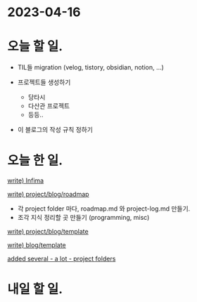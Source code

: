 # 2023-04-16

# 오늘 할 일.

* TIL들 migration (velog, tistory, obsidian, notion, ...)


* 프로젝트들 생성하기
    * 당타시
    * 다산관 프로젝트
    * 등등..
* 이 블로그의 작성 규칙 정하기

# 오늘 한 일.

[write) Infima](../programming/infima)

[write) project/blog/roadmap](../projects/coding/blog/roadmap)
* 각 project folder 마다, roadmap.md 와 project-log.md 만들기. 
* 조각 지식 정리할 곳 만들기 (programming, misc)

[write) project/blog/template](../projects/routine/daily-writings/templates)

[write) blog/template](./template)

[added several - a lot - project folders](../projects)


# 내일 할 일.

